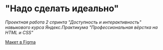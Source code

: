 # "Надо сделать идеально"

*Проектная работа 2 спринта "Доступность и интерактивность" навыкового курса Яндекс.Практикума "Профессиональная вёрстка на HTML и CSS"*

[Макет в Figma](https://www.figma.com/file/8oKbCdYbLgfDehpQNJEoMS/%233-%D0%9D%D0%B0%D0%B4%D0%BE-%D1%81%D0%B4%D0%B5%D0%BB%D0%B0%D1%82%D1%8C-%D0%B8%D0%B4%D0%B5%D0%B0%D0%BB%D1%8C%D0%BD%D0%BE?node-id=0-1)
